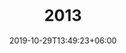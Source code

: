 ---
title: "2013"
date: 2019-10-29T13:49:23+06:00
draft: false

# meta description
description: "Hennessy's View 2013"

# type
type : "blog"
---